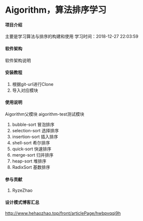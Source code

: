 # Aigorithm，算法排序学习

#### 项目介绍
主要是学习算法与排序的构建和使用
学习时间：2018-12-27 22:03:59
#### 软件架构
软件架构说明


#### 安装教程

1. 根据git-url进行Clone
2. 导入对应模块

#### 使用说明
Aigorithm父模块
aigorithm-test测试模块


1. bubble-sort      冒泡排序
2. selection-sort   选择排序
3. insertion-sort   插入排序
4. shell-sort       希尔排序
5. quick-sort       快速排序
6. merge-sort       归并排序
7. heap-sort        堆排序
8. RadixSort        基数排序



#### 参与贡献
1. RyzeZhao

#### 设计模式博客汇总
http://www.hehaozhao.top/front/articlePage/hwbpvqqi9h